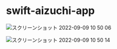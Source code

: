 # swift-aizuchi-app

![スクリーンショット 2022-09-09 10 50 06](https://user-images.githubusercontent.com/97071741/189255360-a3e16b93-783d-47cf-aa5f-eb8ab0c2c6df.png)

![スクリーンショット 2022-09-09 10 50 14](https://user-images.githubusercontent.com/97071741/189255385-7bf84869-cb21-4c19-91b1-e4f469f455af.png)
